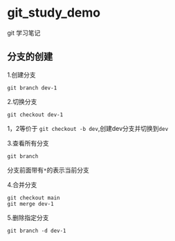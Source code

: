 # git_study_demo

git 学习笔记

## 分支的创建

1.创建分支

```
git branch dev-1
```

2.切换分支

```
git checkout dev-1
```

1，2等价于 `git checkout -b dev`,创建dev分支并切换到`dev`

3.查看所有分支

```
git branch
```

分支前面带有`*`的表示当前分支

4.合并分支

```
git checkout main
git merge dev-1
```

5.删除指定分支
```
git branch -d dev-1
```